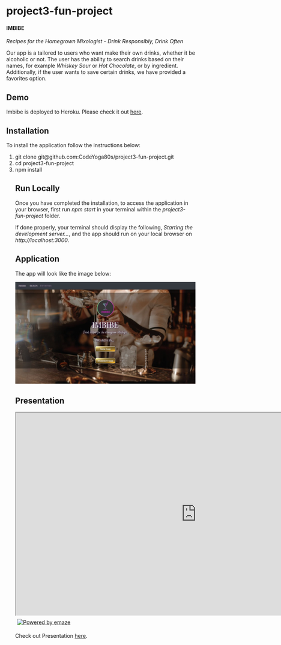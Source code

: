 # project3-fun-project


#### IMBIBE

<i>Recipes for the Homegrown Mixologist - Drink Responsibly, Drink Often</i>

Our app is a tailored to users who want make their own drinks, whether it be alcoholic or not. The user has the ability to search drinks based on their names, for example <i>Whiskey Sour</i> or <i>Hot Chocolate</i>, or by ingredient. Additionally, if the user wants to save certain drinks, we have provided a favorites option.

<h2>Demo</h2>
Imbibe is deployed to Heroku. Please check it out <a href="https://mighty-shelf-13025.herokuapp.com/" target="_blank">here</a>.


<h2>Installation</h2>
To install the application follow the instructions below:
<ol>
    <li>git clone git@github.com:CodeYoga80s/project3-fun-project.git</li>
    <li>cd project3-fun-project</li>
    <li>npm install</li>

<h2>Run Locally</h2>
Once you have completed the installation, to access the application in your browser, first run <i>npm start</i> in your terminal within the <i>project3-fun-project</i> folder.

If done properly, your terminal should display the following, <i>Starting the development server...</i>, and the app should run on your local browser on <i>http://localhost:3000</i>.


<h2>Application</h2>

The app will look like the image below:

![screenshot](app.JPG)


<h2>Presentation</h2>

<iframe src="https://app.emaze.com/@AOCRCTOZF/imbibe" width="960px" height="540px" seamless webkitallowfullscreen mozallowfullscreen allowfullscreen></iframe><a href="https://www.emaze.com" target="_blank"><img src="//resources.emaze.com/mypres/css/images/embed.png" alt="Powered by emaze" style="margin: 5px; border: none;"></a>


Check out Presentation <a href="https://www.emaze.com/@AOCRCTOZF/imbibe" target="_blank">here</a>.
 